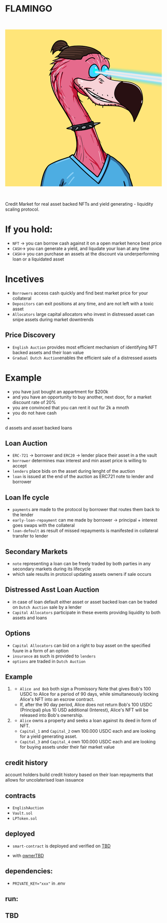 # FLAMINGO

<br/>
<p align="center">
<img src="img/flamingo.png">
</a>
</p>
<br/>

Credit Market for real asset backed NFTs and yield generating - liquidity scaling protocol.

# If you hold:

- `NFT` -> you can borrow cash against it on a open market hence best price
- `CASH`-> you can generate a yield, and liqudate your loan at any time
- `CASH`-> you can purchase an assets at the discount via underperforming loan or a liquidated asset

# Incetives

- `Borrowers` access cash quickly and find best market price for your collateral
- `Depositors` can exit positions at any time, and are not left with a toxic asset
- `Allocators` large capital allocators who invest in distressed asset can snipe assets during market downtrends

## Price Discovery

- `English Auction` provides most efficient mechanism of identifying NFT backed assets and their loan value
- `Gradual Dutch Auction`enables the efficient sale of a distressed assets

# Example

- you have just bought an appartment for $200k
- and you have an opportunity to buy another, next door, for a market discount rate of 20%
- you are convinced that you can rent it out for 2k a mnoth
- you do not have cash
-

d assets and asset backed loans

## Loan Auction

- `ERC-721` -> borrower and `ERC20` -> lender place their asset in a the vault
- `borrower` determines max interest and min asset price is willing to accept
- `lenders` place bids on the asset during lenght of the auction
- `loan` is issued at the end of the auction as ERC721 note to lender and borrower

## Loan lfe cycle

- `payments` are made to the protocol by borrower that routes them back to the lender
- `early-loan-repayment` can me made by borrower -> principal + interest goes swaps with the collateral
- `loan-defoult` as result of missed repayments is manifested in collateral transfer to lender

## Secondary Markets

- `note` representing a loan can be freely traded by both parties in any secondary markets during its lifecycle
- which sale results in protocol updating assets owners if sale occurs

## Distressed Asst Loan Auction

- in case of loan default either asset or asset backed loan can be traded on `Dutch Auction` sale by a lender
- `Capital Allocators` participate in these events providng liquidity to both assets and loans

## Options

- `Capital Allocators` can bid on a right to buy asset on the specified fuure in a form of an option
- `insurance` as such is provided to `lenders`
- `options` are traded in `Dutch Auction`

## Example

1.  - `Alice and Bob` both sign a Promissory Note that gives Bob's 100 USDC to Alice for a period of 90 days, while simultaneously locking Alice's NFT into an escrow contract.
    - If, after the 90 day period, Alice does not return Bob's 100 USDC (Principal) plus 10 USD additional (Interest), Alice's NFT will be released into Bob's ownership.

2.  - `Alice` owns a property and seeks a loan against its deed in form of NFT.
    - `Capital_1` and `Capital_2` own 100.000 USDC each and are looking for a yield generating asset.
    - `Capital_3` and `Capital_4` own 100.000 USDC each and are looking for buying assets under their fair market value

## credit history

account holders build credit history based on their loan repayments that allows for uncolaterised loan issuance

## contracts

- `EnglishAuction`
- `Vault.sol`
- `LPToken.sol`

## deployed

- `smart-contract` is deployed and verified on [TBD]()

- with [ownerTBD]()

## dependencies:

- `PRIVATE_KEY="xxx"` in .env

## run:

## TBD
